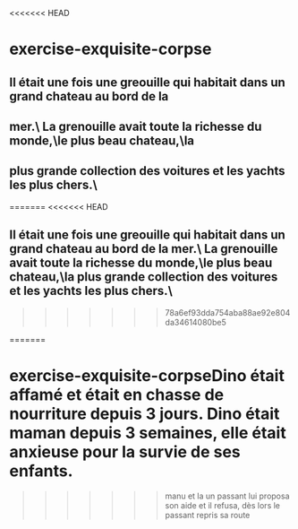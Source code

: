 <<<<<<< HEAD

# exercise-exquisite-corpse

## Il était une fois une greouille qui habitait dans un grand chateau au bord de la 
## mer\.\ La grenouille avait toute la richesse du monde\,\le plus beau chateau\,\la 
## plus grande collection des voitures et les yachts les plus chers\.\

=======
<<<<<<< HEAD
## Il était une fois une greouille qui habitait dans un grand chateau au bord de la mer\.\ La grenouille avait toute la richesse du monde\,\le plus beau chateau\,\la plus grande collection des voitures et les yachts les plus chers\.\ 
>>>>>>> 78a6ef93dda754aba88ae92e804da34614080be5

=======
# exercise-exquisite-corpseDino était affamé et était en chasse de nourriture depuis 3 jours. Dino était maman depuis 3 semaines, elle était anxieuse pour la survie de ses enfants.
>>>>>>> manu
 et la un passant lui proposa son aide et il refusa, dès lors le passant repris sa route
